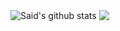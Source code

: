 <a><img align="center" src="https://github-readme-stats.vercel.app/api?username=proton-bit&show_icons=true&include_all_commits=true&bg_color=30,0ff1ce,904e95&title_color=fff&text_color=fff&hide_border=true" alt="Said's github stats" /></a> <a><img align="center" src="https://github-readme-stats.vercel.app/api/top-langs/?username=proton-bit&theme=radical&hide_border=true" /></a>
